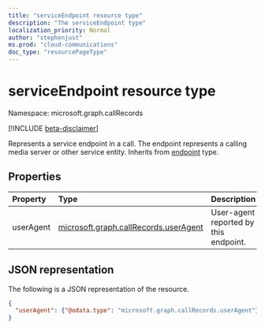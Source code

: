 ```yaml
---
title: "serviceEndpoint resource type"
description: "The serviceEndpoint type"
localization_priority: Normal
author: "stephenjust"
ms.prod: "cloud-communications"
doc_type: "resourcePageType"
---
```


# serviceEndpoint resource type

Namespace: microsoft.graph.callRecords

[!INCLUDE [beta-disclaimer](../../includes/beta-disclaimer.md)]

Represents a service endpoint in a call. The endpoint represents a
calling media server or other service entity. Inherits from [endpoint](callrecords-endpoint.md) type.

## Properties

| Property     | Type        | Description |
|:-------------|:------------|:------------|
|userAgent|[microsoft.graph.callRecords.userAgent](callrecords-useragent.md)|User-agent reported by this endpoint.|

## JSON representation

The following is a JSON representation of the resource.

<!-- {
  "blockType": "resource",
  "optionalProperties": [

  ],
  "@odata.type": "microsoft.graph.callRecords.serviceEndpoint",
  "baseType": "microsoft.graph.callRecords.endpoint"
}-->

```json
{
  "userAgent": {"@odata.type": "microsoft.graph.callRecords.userAgent"}
}
```

<!-- uuid: 16cd6b66-4b1a-43a1-adaf-3a886856ed98
2019-02-04 14:57:30 UTC -->
<!-- {
  "type": "#page.annotation",
  "description": "serviceEndpoint resource",
  "keywords": "",
  "section": "documentation",
  "tocPath": ""
}-->